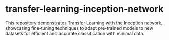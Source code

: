 # transfer-learning-inception-network
 This repository demonstrates Transfer Learning with the Inception network, showcasing fine-tuning techniques to adapt pre-trained models to new datasets for efficient and accurate classification with minimal data.
